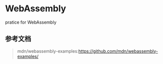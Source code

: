 # WebAssembly
pratice for WebAssembly

## 参考文档
> mdn/webassembly-examples:https://github.com/mdn/webassembly-examples/